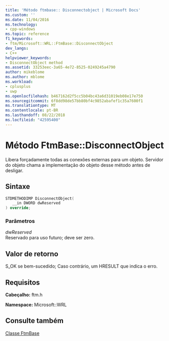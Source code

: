 ```yaml
---
title: 'Método ftmbase:: Disconnectobject | Microsoft Docs'
ms.custom: ''
ms.date: 11/04/2016
ms.technology:
- cpp-windows
ms.topic: reference
f1_keywords:
- ftm/Microsoft::WRL::FtmBase::DisconnectObject
dev_langs:
- C++
helpviewer_keywords:
- DisconnectObject method
ms.assetid: 33253eec-3a65-4e72-8525-0249245a4790
author: mikeblome
ms.author: mblome
ms.workload:
- cplusplus
- uwp
ms.openlocfilehash: b467162d2f5cc5b04bc43a6d31019eb08e17e750
ms.sourcegitcommit: 6f8dd98de57bb80bf4c9852abafef1c35a7600f1
ms.translationtype: MT
ms.contentlocale: pt-BR
ms.lasthandoff: 08/22/2018
ms.locfileid: "42595400"
---
```

# <a name="ftmbasedisconnectobject-method"></a>Método FtmBase::DisconnectObject

Libera forçadamente todas as conexões externas para um objeto. Servidor do objeto chama a implementação do objeto desse método antes de desligar.

## <a name="syntax"></a>Sintaxe

```cpp
STDMETHODIMP DisconnectObject(
   __in DWORD dwReserved
) override;
```

### <a name="parameters"></a>Parâmetros

*dwReserved*  
Reservado para uso futuro; deve ser zero.

## <a name="return-value"></a>Valor de retorno

S_OK se bem-sucedido; Caso contrário, um HRESULT que indica o erro.

## <a name="requirements"></a>Requisitos

**Cabeçalho:** ftm.h

**Namespace:** Microsoft::WRL

## <a name="see-also"></a>Consulte também

[Classe FtmBase](../windows/ftmbase-class.md)